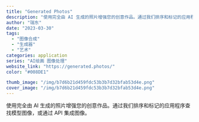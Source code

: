 ```yaml
---
title: "Generated Photos"
description: "使用完全由 AI 生成的照片增强您的创意作品。通过我们排序和标记的应用程序查找模型图像，或通过 API 集成图像。"
author: "瑞东"
date: "2023-03-30"
tags:
  - "图像合成"
  - "生成器"
  - "艺术"
categories: application
series: "AI绘画 图像处理"
website_link: "https://generated.photos/"
color: "#008DE1"

thumb_image: "/img/b7d6b21d459fdc53b3b7d32bfab53d4e.png"
cover_image: "/img/b7d6b21d459fdc53b3b7d32bfab53d4e.png"
---
```


使用完全由 AI 生成的照片增强您的创意作品。通过我们排序和标记的应用程序查找模型图像，或通过 API 集成图像。